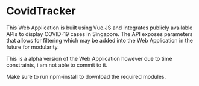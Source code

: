 # CovidTracker

This Web Application is built using Vue.JS and integrates publicly available APIs to display COVID-19 cases in Singapore.
The API exposes parameters that allows for filtering which may be added into the Web Application in the future for modularity.

This is a alpha version of the Web Application however due to time constraints, i am not able to commit to it.

Make sure to run npm-install to download the required modules.
